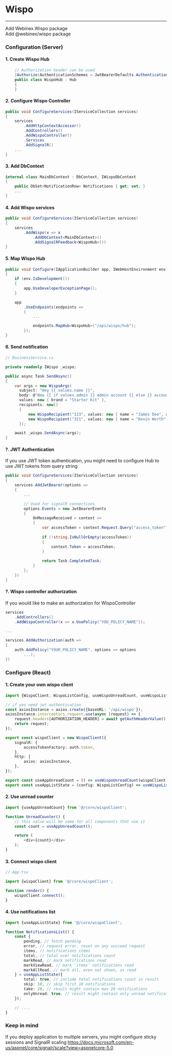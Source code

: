 ﻿# Wispo

____

Add Webinex.Wispo package  
Add @webinex/wispo package

### Configuration (Server)

#### 1. Create Wispo Hub

```c#
    // Authorization header can be used
    [Authorize(AuthenticationSchemes = JwtBearerDefaults.AuthenticationScheme)]
    public class WispoHub : Hub
    {
    }
```

#### 2. Configure Wispo Controller

```c#
public void ConfigureServices(IServiceCollection services)
{
    services
        .AddHttpContextAccessor()
        .AddControllers()
        .AddWispoController()
        .Services
        .AddSignalR()
    ...
}
```

#### 3. Add DbContext

```c#
internal class MainDbContext : DbContext, IWispoDbContext
{
    public DbSet<NotificationRow> Notifications { get; set; }
    ...
}
```

#### 4. Add Wispo services

```c#
public void ConfigureServices(IServiceCollection services)
{
    services
        .AddWispo(x => x
            .AddDbContext<MainDbContext>()
            .AddSignalRFeedback<WispoHub>())
}
```

#### 5. Map Wispo Hub

```c#
public void Configure(IApplicationBuilder app, IWebHostEnvironment env)
{
    if (env.IsDevelopment())
    {
        app.UseDeveloperExceptionPage();
    }

    app
        .UseEndpoints(endpoints =>
        {
            ...

            endpoints.MapHub<WispoHub>("/api/wispo/hub");
        });
}
```

#### 6. Send notification

```c#
// BusinessService.cs

private readonly IWispo _wispo;

public async Task SendAsync()
{
    var args = new WispoArgs(
      subject: "Hey {{ values.name }}",
      body: @"New {{ if values.admin }} admin account {{ else }} account {{ end }} created for you in {{ values.brand }}",
      values: new { brand = "Starter Kit" },
      recipients: new[]
      {
          new WispoRecipient("123", values: new { name = "James Doe", admin = false }),
          new WispoRecipient("321", values: new { name = "Kevin Worth", admin = true })
      });

    await _wispo.SendAsync(args);
}

```

#### ?. JWT Authentication

If you use JWT token authentication, you might need to configure Hub to use JWT tokens from query string

```c#
public void ConfigureServices(IServiceCollection services)
{
    services.AddJwtBearer(options =>
    {
        ...

        // Used for signalR connections
        options.Events = new JwtBearerEvents
        {
            OnMessageReceived = context =>
            {
                var accessToken = context.Request.Query["access_token"];
        
                if (!string.IsNullOrEmpty(accessToken))
                {
                    context.Token = accessToken;
                }
        
                return Task.CompletedTask;
            }
        };
    })
}
```

#### ?. Wispo controller authorization

If you would like to make an authorization for WispoController

```c#
services
    .AddControllers()
    .AddWispoController(x => x.UsePolicy("YOU_POLICY_NAME"));

...

services.AddAuthorization(auth =>
{
    auth.AddPolicy("YOUR_POLICY_NAME", options => options
        ...);
})
```

### Configure (React)

#### 1. Create your own wispo client

```typescript jsx
import {WispoClient, WispoListConfig, useWispoUnreadCount, useWispoList} from '@webinex/wispo';

// if you need jwt authentication
const axiosInstance = axios.create({baseURL: '/api/wispo'});
axiosInstance.interceptors.request.use(async (request) => {
    request.headers[AUTHORIZATION_HEADER] = await getAuthHeaderValue();
    return request;
});

export const wispoClient = new WispoClient({
    signalR: {
        accessTokenFactory: auth.token,
    },
    http: {
        axios: axiosInstance,
    },
});

export const useAppUnreadCount = () => useWispoUnreadCount(wispoClient);
export const useAppListState = (config: WispoListConfig) => useWispoList(wispoClient, config);
```

#### 2. Use unread counter

```typescript jsx
import {useAppUnreadCount} from '@/core/wispoClient';

function UnreadCounter() {
    // this value will be same for all components that use it
    const count = useAppUnreadCount();

    return (
        <div>{count}</div>
    );
}
```

#### 3. Connect wispo client

```typescript jsx
// App.tsx

import {wispoClient} from '@/core/wispoClient';

function render() {
    wispoClient.connect();
}
```

#### 4. Use notifications list

```typescript jsx
import {useAppListState} from '@/core/wispoClient';

function NotificationsList() {
    const {
        pending, // fetch pending
        error, // request error, reset on any succeed request
        items, // notifications items
        total, // total user notifications count
        markRead, // mark notifications read
        markViewRead, // mark `items` notifications read
        markAllRead, // mark all, even not shown, as read
    } = useAppListState({
        total: true, // include total notifications count in result
        skip: 10, // skip first 10 notifications
        take: 20, // result might contain max 20 notifications
        onlyUnread: true, // result might contain only unread notifications
    });

    // ....
}
```

### Keep in mind

If you deploy application to multiple servers, you might configure sticky sessions and SignalR
scaling https://docs.microsoft.com/en-us/aspnet/core/signalr/scale?view=aspnetcore-5.0